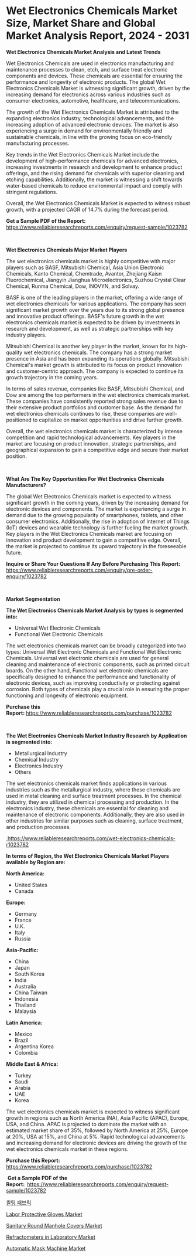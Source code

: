<p><h1>Wet Electronics Chemicals Market Size, Market Share and Global Market Analysis Report, 2024 - 2031</h1></p><p><strong>Wet Electronics Chemicals Market Analysis and Latest Trends</strong></p>
<p><p>Wet Electronics Chemicals are used in electronics manufacturing and maintenance processes to clean, etch, and surface treat electronic components and devices. These chemicals are essential for ensuring the performance and longevity of electronic products. The global Wet Electronics Chemicals Market is witnessing significant growth, driven by the increasing demand for electronics across various industries such as consumer electronics, automotive, healthcare, and telecommunications.</p><p>The growth of the Wet Electronics Chemicals Market is attributed to the expanding electronics industry, technological advancements, and the increasing adoption of advanced electronic devices. The market is also experiencing a surge in demand for environmentally friendly and sustainable chemicals, in line with the growing focus on eco-friendly manufacturing processes.</p><p>Key trends in the Wet Electronics Chemicals Market include the development of high-performance chemicals for advanced electronics, increasing investments in research and development to enhance product offerings, and the rising demand for chemicals with superior cleaning and etching capabilities. Additionally, the market is witnessing a shift towards water-based chemicals to reduce environmental impact and comply with stringent regulations.</p><p>Overall, the Wet Electronics Chemicals Market is expected to witness robust growth, with a projected CAGR of 14.7% during the forecast period.</p></p>
<p><strong>Get a Sample PDF of the Report:&nbsp;</strong> <a href="https://www.reliableresearchreports.com/enquiry/request-sample/1023782">https://www.reliableresearchreports.com/enquiry/request-sample/1023782</a></p>
<p>&nbsp;</p>
<p><strong>Wet Electronics Chemicals Major Market Players</strong></p>
<p><p>The wet electronics chemicals market is highly competitive with major players such as BASF, Mitsubishi Chemical, Asia Union Electronic Chemicals, Kanto Chemical, Chemtrade, Avantor, Zhejiang Kaisn Fluorochemical, Jiangyin Jianghua Microelectronics, Suzhou Crystal Clear Chemical, Runma Chemical, Dow, INOVYN, and Solvay. </p><p>BASF is one of the leading players in the market, offering a wide range of wet electronics chemicals for various applications. The company has seen significant market growth over the years due to its strong global presence and innovative product offerings. BASF's future growth in the wet electronics chemicals market is expected to be driven by investments in research and development, as well as strategic partnerships with key industry players.</p><p>Mitsubishi Chemical is another key player in the market, known for its high-quality wet electronics chemicals. The company has a strong market presence in Asia and has been expanding its operations globally. Mitsubishi Chemical's market growth is attributed to its focus on product innovation and customer-centric approach. The company is expected to continue its growth trajectory in the coming years.</p><p>In terms of sales revenue, companies like BASF, Mitsubishi Chemical, and Dow are among the top performers in the wet electronics chemicals market. These companies have consistently reported strong sales revenue due to their extensive product portfolios and customer base. As the demand for wet electronics chemicals continues to rise, these companies are well-positioned to capitalize on market opportunities and drive further growth.</p><p>Overall, the wet electronics chemicals market is characterized by intense competition and rapid technological advancements. Key players in the market are focusing on product innovation, strategic partnerships, and geographical expansion to gain a competitive edge and secure their market position.</p></p>
<p>&nbsp;</p>
<p><strong>What Are The Key Opportunities For Wet Electronics Chemicals Manufacturers?</strong></p>
<p><p>The global Wet Electronics Chemicals market is expected to witness significant growth in the coming years, driven by the increasing demand for electronic devices and components. The market is experiencing a surge in demand due to the growing popularity of smartphones, tablets, and other consumer electronics. Additionally, the rise in adoption of Internet of Things (IoT) devices and wearable technology is further fueling the market growth. Key players in the Wet Electronics Chemicals market are focusing on innovation and product development to gain a competitive edge. Overall, the market is projected to continue its upward trajectory in the foreseeable future.</p></p>
<p><strong>Inquire or Share Your Questions If Any Before Purchasing This Report:</strong> <a href="https://www.reliableresearchreports.com/enquiry/pre-order-enquiry/1023782">https://www.reliableresearchreports.com/enquiry/pre-order-enquiry/1023782</a></p>
<p>&nbsp;</p>
<p><strong>Market Segmentation</strong></p>
<p><strong>The Wet Electronics Chemicals Market Analysis by types is segmented into:</strong></p>
<p><ul><li>Universal Wet Electronic Chemicals</li><li>Functional Wet Electronic Chemicals</li></ul></p>
<p><p>The wet electronics chemicals market can be broadly categorized into two types: Universal Wet Electronic Chemicals and Functional Wet Electronic Chemicals. Universal wet electronic chemicals are used for general cleaning and maintenance of electronic components, such as printed circuit boards. On the other hand, Functional wet electronic chemicals are specifically designed to enhance the performance and functionality of electronic devices, such as improving conductivity or protecting against corrosion. Both types of chemicals play a crucial role in ensuring the proper functioning and longevity of electronic equipment.</p></p>
<p><strong>Purchase this Report:&nbsp;</strong><a href="https://www.reliableresearchreports.com/purchase/1023782">https://www.reliableresearchreports.com/purchase/1023782</a></p>
<p>&nbsp;</p>
<p><strong>The Wet Electronics Chemicals Market Industry Research by Application is segmented into:</strong></p>
<p><ul><li>Metallurgical Industry</li><li>Chemical Industry</li><li>Electronics Industry</li><li>Others</li></ul></p>
<p><p>The wet electronics chemicals market finds applications in various industries such as the metallurgical industry, where these chemicals are used in metal cleaning and surface treatment processes. In the chemical industry, they are utilized in chemical processing and production. In the electronics industry, these chemicals are essential for cleaning and maintenance of electronic components. Additionally, they are also used in other industries for similar purposes such as cleaning, surface treatment, and production processes.</p></p>
<p><a href="https://www.reliableresearchreports.com/wet-electronics-chemicals-r1023782">&nbsp;https://www.reliableresearchreports.com/wet-electronics-chemicals-r1023782</a></p>
<p><strong>In terms of Region, the Wet Electronics Chemicals Market Players available by Region are:</strong></p>
<p>
    <p> <strong> North America: </strong>
        <ul>
            <li>United States</li>
            <li>Canada</li>
        </ul>
        </p> 
    <p> <strong> Europe: </strong>
        <ul>
            <li>Germany</li>
            <li>France</li>
            <li>U.K.</li>
            <li>Italy</li>
            <li>Russia</li>
        </ul>
        </p> 
    <p> <strong> Asia-Pacific: </strong>
        <ul>
            <li>China</li>
            <li>Japan</li>
            <li>South Korea</li>
            <li>India</li>
            <li>Australia</li>
            <li>China Taiwan</li>
            <li>Indonesia</li>
            <li>Thailand</li>
            <li>Malaysia</li>
        </ul>
        </p> 
    <p> <strong> Latin America: </strong>
        <ul>
            <li>Mexico</li>
            <li>Brazil</li>
            <li>Argentina Korea</li>
            <li>Colombia</li>
        </ul>
        </p> 
    <p> <strong> Middle East & Africa: </strong>
        <ul>
            <li>Turkey</li>
            <li>Saudi</li>
            <li>Arabia</li>
            <li>UAE</li>
            <li>Korea</li>
        </ul>
    </p>
    </p>
<p><p>The wet electronics chemicals market is expected to witness significant growth in regions such as North America (NA), Asia Pacific (APAC), Europe, USA, and China. APAC is projected to dominate the market with an estimated market share of 35%, followed by North America at 25%, Europe at 20%, USA at 15%, and China at 5%. Rapid technological advancements and increasing demand for electronic devices are driving the growth of the wet electronics chemicals market in these regions.</p></p>
<p><strong>Purchase this Report: </strong><a href="https://www.reliableresearchreports.com/purchase/1023782">https://www.reliableresearchreports.com/purchase/1023782</a></p>
<p>&nbsp;<strong>Get a Sample PDF of the Report:&nbsp;&nbsp;</strong><a href="https://www.reliableresearchreports.com/enquiry/request-sample/1023782">https://www.reliableresearchreports.com/enquiry/request-sample/1023782</a></p>
<p><strong></strong></p>
<p><p><a href="https://github.com/durgin521/Market-Research-Report-List-1/blob/main/159154754641.md">퀼팅 패브릭</a></p><p><a href="https://github.com/timeliteaut/Market-Research-Report-List-2/blob/main/labor-protective-gloves-market.md">Labor Protective Gloves Market</a></p><p><a href="https://www.linkedin.com/pulse/decoding-sanitary-round-manhole-covers-market-metrics-cwiue">Sanitary Round Manhole Covers Market</a></p><p><a href="https://www.linkedin.com/pulse/decoding-refractometers-laboratory-market-metrics-share-trends-pwoyc">Refractometers in Laboratory Market</a></p><p><a href="https://github.com/seekum/Market-Research-Report-List-2/blob/main/automatic-mask-machine-market.md">Automatic Mask Machine Market</a></p></p>